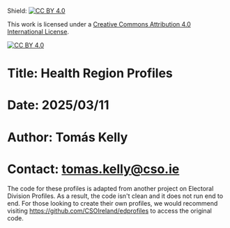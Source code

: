 Shield: [![CC BY 4.0][cc-by-shield]][cc-by]

This work is licensed under a
[Creative Commons Attribution 4.0 International License][cc-by].

[![CC BY 4.0][cc-by-image]][cc-by]

[cc-by]: http://creativecommons.org/licenses/by/4.0/
[cc-by-image]: https://i.creativecommons.org/l/by/4.0/88x31.png
[cc-by-shield]: https://img.shields.io/badge/License-CC%20BY%204.0-lightgrey.svg

# Title: Health Region Profiles
# Date: 2025/03/11
# Author: Tomás Kelly
# Contact: tomas.kelly@cso.ie

The code for these profiles is adapted from another project on Electoral Division Profiles. As a result, the code isn't clean and it does not run end to end. For those looking to create their own profiles, we would recommend visiting https://github.com/CSOIreland/edprofiles to access the original code.
